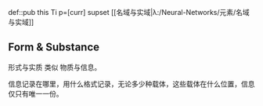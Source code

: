 def::pub this Ti p=[curr] supset [[名域与实域|λ:/Neural-Networks/元素/名域与实域]]


## Form & Substance

形式与实质 类似 物质与信息。

信息记录在哪里，用什么格式记录，无论多少种载体，这些载体在什么位置，信息仅只有唯一一份。
